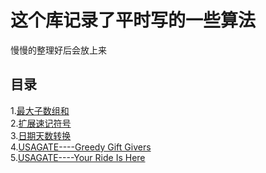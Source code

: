 ﻿这个库记录了平时写的一些算法
============================

慢慢的整理好后会放上来

## 目录 

1.[最大子数组和](./MaxSubArraySum)<br/>
2.[扩展速记符号](./expand)<br/>
3.[日期天数转换](./monthToDay/)<br/>
4.[USAGATE----Greedy Gift Givers](./gift1)<br/>
5.[USAGATE----Your Ride Is Here](./ride)<br/>
